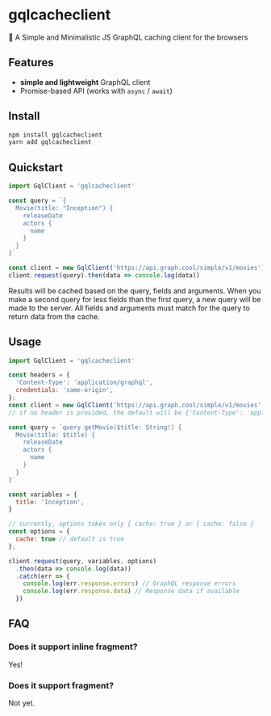 # gqlcacheclient

📡 A Simple and Minimalistic JS GraphQL caching client for the browsers

## Features

* **simple and lightweight** GraphQL client
* Promise-based API (works with `async` / `await`)


## Install

```sh
npm install gqlcacheclient
yarn add gqlcacheclient
```

## Quickstart

```js
import GqlClient = 'gqlcacheclient'

const query = `{
  Movie(title: "Inception") {
    releaseDate
    actors {
      name
    }
  }
}`

const client = new GqlClient('https://api.graph.cool/simple/v1/movies')
client.request(query).then(data => console.log(data))

```
Results will be cached based on the query, fields and arguments. When you make a second query for less fields than the first query, a new query will be made to the server. All fields and arguments must match for the query to return data from the cache.

## Usage

```js
import GqlClient = 'gqlcacheclient'

const headers = {
  'Content-Type': 'application/graphql',
  credentials: 'same-origin',
};
const client = new GqlClient('https://api.graph.cool/simple/v1/movies',headers)
// if no header is provided, the default will be {'Content-Type': 'application/json; charset=utf-8'}

const query = `query getMovie($title: String!) {
  Movie(title: $title) {
    releaseDate
    actors {
      name
    }
  }
}`

const variables = {
  title: 'Inception',
}

// currently, options takes only { cache: true } or { cache: false }
const options = {
  cache: true // default is true
};

client.request(query, variables, options)
  .then(data => console.log(data))
  .catch(err => {
    console.log(err.response.errors) // GraphQL response errors
    console.log(err.response.data) // Response data if available
  })
```

## FAQ

### Does it support inline fragment?

Yes!


### Does it support fragment?

Not yet.
